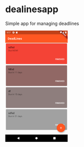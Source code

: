 # dealinesapp

Simple app for managing deadlines

<img src="Screenshot_1592161038.png" data-canonical-src="Screenshot_1592161038.png" height="350" />
